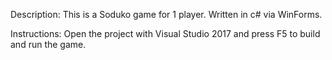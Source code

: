 Description: This is a Soduko game for 1 player.
Written in c# via WinForms.

Instructions: Open the project with Visual Studio 2017 and press F5 to build and run the game.
